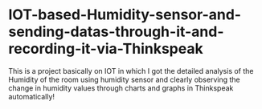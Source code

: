 # IOT-based-Humidity-sensor-and-sending-datas-through-it-and-recording-it-via-Thinkspeak
This is a project basically on IOT in which I got the detailed analysis of the Humidity of the room using humidity sensor and clearly observing the change in humidity values through charts and graphs in Thinkspeak automatically!
